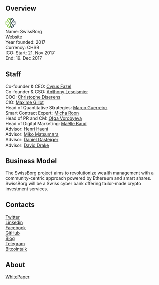 ## Overview
![logo](../projects/logo/swissborg.png)  
Name: SwissBorg  
[Website](https://swissborg.com/en/index.html)  
Year founded: 2017  
Currency: CHSB  
ICO: Start: 21. Nov 2017  
End: 19. Dec 2017
## Staff
Co-founder & CEO: [Cyrus Fazel](../people/cyrus_fazel.md)  
Co-founder & CSO: [Anthony Lesoismier](../people/anthony_lesoismier.md)  
COO: [Christophe Diserens](../people/christophe_diserens.md)  
CIO: [Maxime Gillot](../people/maxime_gillot.md)  
Head of Quantitative Strategies: [Marco Guerreiro](../people/marco_guerreiro.md)  
Smart Contract Expert: [Micha Roon](../people/micha_roon.md)  
Head of PR and CM: [Olga Vorobyeva](../people/olga_vorobyeva.md)  
Head of Digital Marketing: [Maëlle Baud](../people/maëlle_baud.md)  
Advisor: [Henri Haeni](../people/henri_haeni.md)  
Advisor: [Miko Matsumara](../people/miko_matsumara.md)  
Advisor: [Daniel Gasteiger](../people/daniel_gasteiger.md)  
Advisor: [David Drake](../people/david_drake.md)
## Business Model
The SwissBorg project aims to revolutionize wealth management with a community-centric approach powered by Ethereum and smart shares. SwissBorg will be a Swiss cyber bank offering tailor-made crypto investment services.
## Contacts  
[Twitter](https://twitter.com/swissborg)  
[Linkedin](https://www.linkedin.com/company/11040884/)  
[Facebook](https://www.facebook.com/swissborg)    
[GitHub](https://github.com/SwissBorg)  
[Blog](https://medium.com/swissborg)  
[Telegram](https://t.me/SwissBorgChat)  
[Bitcointalk](https://bitcointalk.org/index.php?topic=2161736.0)
## About  
[WhitePaper](https://swissborg.com/files/swissborg-technical-whitepaper.pdf) 
